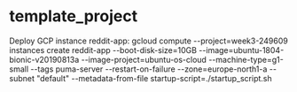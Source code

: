 # template_project

Deploy GCP instance reddit-app:
gcloud compute --project=week3-249609 instances create reddit-app --boot-disk-size=10GB --image=ubuntu-1804-bionic-v20190813a --image-project=ubuntu-os-cloud --machine-type=g1-small --tags puma-server --restart-on-failure --zone=europe-north1-a  --subnet "default" --metadata-from-file startup-script=./startup_script.sh
